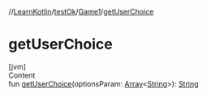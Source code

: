 //[LearnKotlin](../../index.md)/[testOk](../index.md)/[Game1](index.md)/[getUserChoice](get-user-choice.md)



# getUserChoice  
[jvm]  
Content  
fun [getUserChoice](get-user-choice.md)(optionsParam: [Array](https://kotlinlang.org/api/latest/jvm/stdlib/kotlin/-array/index.html)<[String](https://kotlinlang.org/api/latest/jvm/stdlib/kotlin/-string/index.html)>): [String](https://kotlinlang.org/api/latest/jvm/stdlib/kotlin/-string/index.html)  



